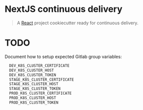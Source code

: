 # NextJS continuous delivery

> A [React](https://github.com/facebook/create-react-app) project cookiecutter ready for continuous delivery.

# TODO

Document how to setup expected Gitlab group variables:

```bash
  DEV_K8S_CLUSTER_CERTIFICATE
  DEV_K8S_CLUSTER_HOST
  DEV_K8S_CLUSTER_TOKEN
  STAGE_K8S_CLUSTER_CERTIFICATE
  STAGE_K8S_CLUSTER_HOST
  STAGE_K8S_CLUSTER_TOKEN
  PROD_K8S_CLUSTER_CERTIFICATE
  PROD_K8S_CLUSTER_HOST
  PROD_K8S_CLUSTER_TOKEN
```
